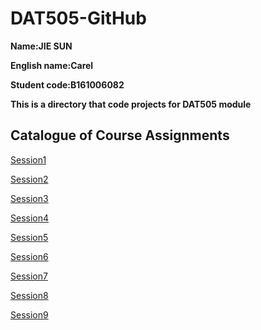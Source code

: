 # DAT505-GitHub
**Name:JIE SUN**   

**English name:Carel**     

**Student code:B161006082**

**This is a directory that code projects for  DAT505 module**

## Catalogue of Course Assignments

[Session1](https://github.com/CarelSJ/DAT505-GitHub/blob/master/Session1)

[Session2](https://github.com/CarelSJ/DAT505-GitHub/blob/master/Session2)

[Session3](https://github.com/CarelSJ/DAT505-GitHub/blob/master/Session3)

[Session4](https://github.com/CarelSJ/DAT505-GitHub/blob/master/Session4)

[Session5](https://github.com/CarelSJ/DAT505-GitHub/blob/master/Session5)

[Session6](https://github.com/CarelSJ/DAT505-GitHub/blob/master/Session6)

[Session7](https://github.com/CarelSJ/DAT505-GitHub/blob/master/Session7)

[Session8](https://github.com/CarelSJ/DAT505-GitHub/blob/master/Session8)

[Session9](https://github.com/CarelSJ/DAT505-GitHub/blob/master/Session9)
